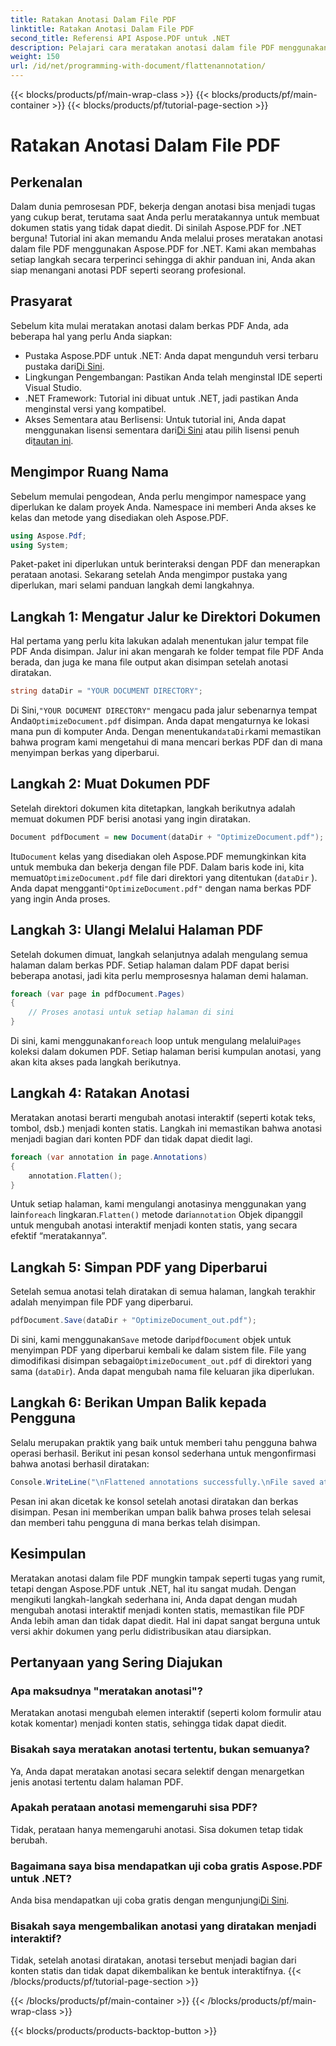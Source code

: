 ```yaml
---
title: Ratakan Anotasi Dalam File PDF
linktitle: Ratakan Anotasi Dalam File PDF
second_title: Referensi API Aspose.PDF untuk .NET
description: Pelajari cara meratakan anotasi dalam file PDF menggunakan Aspose.PDF untuk .NET dalam panduan ini. Sederhanakan proses pengelolaan PDF Anda dengan tutorial terperinci kami.
weight: 150
url: /id/net/programming-with-document/flattenannotation/
---
```


{{< blocks/products/pf/main-wrap-class >}}
{{< blocks/products/pf/main-container >}}
{{< blocks/products/pf/tutorial-page-section >}}

# Ratakan Anotasi Dalam File PDF

## Perkenalan

Dalam dunia pemrosesan PDF, bekerja dengan anotasi bisa menjadi tugas yang cukup berat, terutama saat Anda perlu meratakannya untuk membuat dokumen statis yang tidak dapat diedit. Di sinilah Aspose.PDF for .NET berguna! Tutorial ini akan memandu Anda melalui proses meratakan anotasi dalam file PDF menggunakan Aspose.PDF for .NET. Kami akan membahas setiap langkah secara terperinci sehingga di akhir panduan ini, Anda akan siap menangani anotasi PDF seperti seorang profesional.

## Prasyarat

Sebelum kita mulai meratakan anotasi dalam berkas PDF Anda, ada beberapa hal yang perlu Anda siapkan:

-  Pustaka Aspose.PDF untuk .NET: Anda dapat mengunduh versi terbaru pustaka dari[Di Sini](https://releases.aspose.com/pdf/net/).
- Lingkungan Pengembangan: Pastikan Anda telah menginstal IDE seperti Visual Studio.
- .NET Framework: Tutorial ini dibuat untuk .NET, jadi pastikan Anda menginstal versi yang kompatibel.
- Akses Sementara atau Berlisensi: Untuk tutorial ini, Anda dapat menggunakan lisensi sementara dari[Di Sini](https://purchase.aspose.com/temporary-license/) atau pilih lisensi penuh di[tautan ini](https://purchase.aspose.com/buy).

## Mengimpor Ruang Nama

Sebelum memulai pengodean, Anda perlu mengimpor namespace yang diperlukan ke dalam proyek Anda. Namespace ini memberi Anda akses ke kelas dan metode yang disediakan oleh Aspose.PDF.

```csharp
using Aspose.Pdf;
using System;
```

Paket-paket ini diperlukan untuk berinteraksi dengan PDF dan menerapkan perataan anotasi. Sekarang setelah Anda mengimpor pustaka yang diperlukan, mari selami panduan langkah demi langkahnya.

## Langkah 1: Mengatur Jalur ke Direktori Dokumen

Hal pertama yang perlu kita lakukan adalah menentukan jalur tempat file PDF Anda disimpan. Jalur ini akan mengarah ke folder tempat file PDF Anda berada, dan juga ke mana file output akan disimpan setelah anotasi diratakan.

```csharp
string dataDir = "YOUR DOCUMENT DIRECTORY";
```

 Di Sini,`"YOUR DOCUMENT DIRECTORY"` mengacu pada jalur sebenarnya tempat Anda`OptimizeDocument.pdf` disimpan. Anda dapat mengaturnya ke lokasi mana pun di komputer Anda. Dengan menentukan`dataDir`kami memastikan bahwa program kami mengetahui di mana mencari berkas PDF dan di mana menyimpan berkas yang diperbarui. 

## Langkah 2: Muat Dokumen PDF

Setelah direktori dokumen kita ditetapkan, langkah berikutnya adalah memuat dokumen PDF berisi anotasi yang ingin diratakan.

```csharp
Document pdfDocument = new Document(dataDir + "OptimizeDocument.pdf");
```

 Itu`Document` kelas yang disediakan oleh Aspose.PDF memungkinkan kita untuk membuka dan bekerja dengan file PDF. Dalam baris kode ini, kita memuat`OptimizeDocument.pdf` file dari direktori yang ditentukan (`dataDir` ). Anda dapat mengganti`"OptimizeDocument.pdf"` dengan nama berkas PDF yang ingin Anda proses.

## Langkah 3: Ulangi Melalui Halaman PDF

Setelah dokumen dimuat, langkah selanjutnya adalah mengulang semua halaman dalam berkas PDF. Setiap halaman dalam PDF dapat berisi beberapa anotasi, jadi kita perlu memprosesnya halaman demi halaman.

```csharp
foreach (var page in pdfDocument.Pages)
{
    // Proses anotasi untuk setiap halaman di sini
}
```

 Di sini, kami menggunakan`foreach` loop untuk mengulang melalui`Pages` koleksi dalam dokumen PDF. Setiap halaman berisi kumpulan anotasi, yang akan kita akses pada langkah berikutnya.

## Langkah 4: Ratakan Anotasi

Meratakan anotasi berarti mengubah anotasi interaktif (seperti kotak teks, tombol, dsb.) menjadi konten statis. Langkah ini memastikan bahwa anotasi menjadi bagian dari konten PDF dan tidak dapat diedit lagi.

```csharp
foreach (var annotation in page.Annotations)
{
    annotation.Flatten();
}
```

 Untuk setiap halaman, kami mengulangi anotasinya menggunakan yang lain`foreach` lingkaran.`Flatten()` metode dari`annotation` Objek dipanggil untuk mengubah anotasi interaktif menjadi konten statis, yang secara efektif “meratakannya”.

## Langkah 5: Simpan PDF yang Diperbarui

Setelah semua anotasi telah diratakan di semua halaman, langkah terakhir adalah menyimpan file PDF yang diperbarui.

```csharp
pdfDocument.Save(dataDir + "OptimizeDocument_out.pdf");
```

 Di sini, kami menggunakan`Save` metode dari`pdfDocument` objek untuk menyimpan PDF yang diperbarui kembali ke dalam sistem file. File yang dimodifikasi disimpan sebagai`OptimizeDocument_out.pdf` di direktori yang sama (`dataDir`). Anda dapat mengubah nama file keluaran jika diperlukan.

## Langkah 6: Berikan Umpan Balik kepada Pengguna

Selalu merupakan praktik yang baik untuk memberi tahu pengguna bahwa operasi berhasil. Berikut ini pesan konsol sederhana untuk mengonfirmasi bahwa anotasi berhasil diratakan:

```csharp
Console.WriteLine("\nFlattened annotations successfully.\nFile saved at " + dataDir);
```

Pesan ini akan dicetak ke konsol setelah anotasi diratakan dan berkas disimpan. Pesan ini memberikan umpan balik bahwa proses telah selesai dan memberi tahu pengguna di mana berkas telah disimpan.

## Kesimpulan

Meratakan anotasi dalam file PDF mungkin tampak seperti tugas yang rumit, tetapi dengan Aspose.PDF untuk .NET, hal itu sangat mudah. Dengan mengikuti langkah-langkah sederhana ini, Anda dapat dengan mudah mengubah anotasi interaktif menjadi konten statis, memastikan file PDF Anda lebih aman dan tidak dapat diedit. Hal ini dapat sangat berguna untuk versi akhir dokumen yang perlu didistribusikan atau diarsipkan.

## Pertanyaan yang Sering Diajukan

### Apa maksudnya "meratakan anotasi"?
Meratakan anotasi mengubah elemen interaktif (seperti kolom formulir atau kotak komentar) menjadi konten statis, sehingga tidak dapat diedit.

### Bisakah saya meratakan anotasi tertentu, bukan semuanya?
Ya, Anda dapat meratakan anotasi secara selektif dengan menargetkan jenis anotasi tertentu dalam halaman PDF.

### Apakah perataan anotasi memengaruhi sisa PDF?
Tidak, perataan hanya memengaruhi anotasi. Sisa dokumen tetap tidak berubah.

### Bagaimana saya bisa mendapatkan uji coba gratis Aspose.PDF untuk .NET?
 Anda bisa mendapatkan uji coba gratis dengan mengunjungi[Di Sini](https://releases.aspose.com/).

### Bisakah saya mengembalikan anotasi yang diratakan menjadi interaktif?
Tidak, setelah anotasi diratakan, anotasi tersebut menjadi bagian dari konten statis dan tidak dapat dikembalikan ke bentuk interaktifnya.
{{< /blocks/products/pf/tutorial-page-section >}}

{{< /blocks/products/pf/main-container >}}
{{< /blocks/products/pf/main-wrap-class >}}

{{< blocks/products/products-backtop-button >}}
